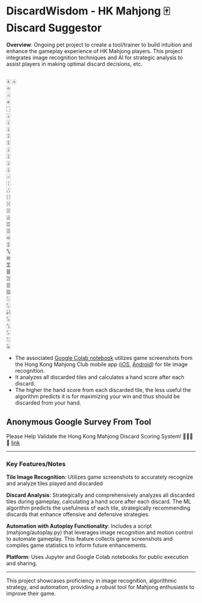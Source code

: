 # DiscardWisdom - HK Mahjong 🀄 Discard Suggestor 
__Overview__: Ongoing pet project to create a tool/trainer to build intuition and enhance the gameplay experience of HK Mahjong players. This project integrates image recognition techniques and AI for strategic analysis to assist players in making optimal discard decisions, etc.

## 

🀀
🀁	
🀂	
🀃	
🀅	
🀆	
🀇	
🀈	
🀉	
🀊	
🀋	
🀌	
🀍	
🀎	
🀏	
🀐	
🀑	
🀒	
🀓	
🀔	
🀕	
🀖	
🀗	
🀘	
🀙	
🀚	
🀛	
🀜	
🀝	
🀞	
🀟	
🀠	
🀡	
🀢	
🀣	
🀤	
🀥	
🀦	
🀧	
🀨	
🀩	



- The associated [Google Colab notebook](https://github.com/eric-r-xu/DiscardWisdom/blob/main/DiscardWisdom.ipynb) utilizes game screenshots from the Hong Kong Mahjong Club mobile app ([iOS](https://apps.apple.com/us/app/hong-kong-mahjong-club/id488514298), [Android](https://play.google.com/store/apps/details?id=com.recax.mjclub&hl=en_US)) for tile image recognition. 
- It analyzes all discarded tiles and calculates a hand score after each discard. 
- The higher the hand score from each discarded tile, the less useful the algorithm predicts it is for maximizing your win and thus should be discarded from your hand.



## Anonymous Google Survey From Tool 

Please Help Validate the Hong Kong Mahjong Discard Scoring System!  🙏🙏🙏🙏
[link](https://forms.gle/p1MEc6aR4XaoHGoT8)

---



### Key Features/Notes

__Tile Image Recognition__: Utilizes game screenshots to accurately recognize and analyze tiles played and discarded

__Discard Analysis__: Strategically and comprehensively analyzes all discarded tiles during gameplay, calculating a hand score after each discard. The ML algorithm predicts the usefulness of each tile, strategically recommending discards that enhance offensive and defensive strategies.

__Automation with Autoplay Functionality__: Includes a script (mahjong/autoplay.py) that leverages image recognition and motion control to automate gameplay. This feature collects game screenshots and compiles game statistics to inform future enhancements.

__Platform__: Uses Jupyter and Google Colab notebooks for public execution and sharing.

---

This project showcases proficiency in image recognition, algorithmic strategy, and automation, providing a robust tool for Mahjong enthusiasts to improve their game.


